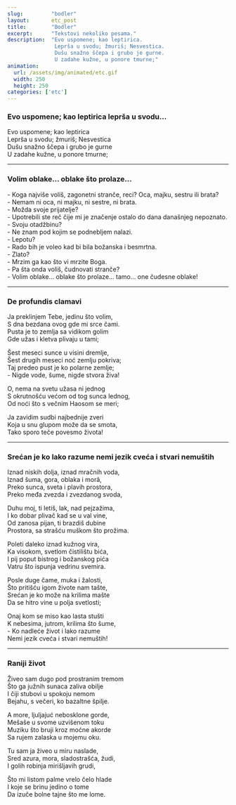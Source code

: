 ```yaml
---
slug:         "bodler"
layout:       etc_post
title:        "Bodler"
excerpt:      "Tekstovi nekoliko pesama."
description:  "Evo uspomene; kao leptirica.  
               Leprša u svodu; žmuriš; Nesvestica.  
               Dušu snažno ščepa i grubo je gurne.  
               U zadahe kužne, u ponore tmurne;"
animation:
  url: /assets/img/animated/etc.gif
  width: 250
  height: 250
categories: ['etc']
---
```


### Evo uspomene; kao leptirica leprša u svodu...

Evo uspomene; kao leptirica  
Leprša u svodu; žmuriš; Nesvestica  
Dušu snažno ščepa i grubo je gurne  
U zadahe kužne, u ponore tmurne;  

***

### Volim oblake... oblake što prolaze...

\- Koga najviše voliš, zagonetni stranče, reci? Oca, majku, sestru ili brata?  
\- Nemam ni oca, ni majku, ni sestre, ni brata.  
\- Možda svoje prijatelje?  
\- Upotrebili ste reč čije mi je značenje ostalo do dana današnjeg nepoznato.  
\- Svoju otadžbinu?  
\- Ne znam pod kojim se podnebljem nalazi.  
\- Lepotu?  
\- Rado bih je voleo kad bi bila božanska i besmrtna.  
\- Zlato?  
\- Mrzim ga kao što vi mrzite Boga.  
\- Pa šta onda voliš, čudnovati stranče?  
\- Volim oblake... oblake što prolaze... tamo... one čudesne oblake!

***

### De profundis clamavi

Ja preklinjem Tebe, jedinu što volim,  
S dna bezdana ovog gde mi srce čami.  
Pusta je to zemlja sa vidikom golim  
Gde užas i kletva plivaju u tami;  

Šest meseci sunce u visini dremlje,  
Šest drugih meseci noć zemlju pokriva;  
Taj predeo pust je ko polarne zemlje;  
\- Nigde vode, šume, nigde stvora živa!

O, nema na svetu užasa ni jednog  
S okrutnošću većom od tog sunca lednog,  
Od noći što s večnim Haosom se meri;  

Ja zavidim sudbi najbednije zveri  
Koja u snu glupom može da se smota,  
Tako sporo teče povesmo života!  

***

### Srećan je ko lako razume nemi jezik cveća i stvari nemuštih

Iznad niskih dolja, iznad mračnih voda,  
Iznad šuma, gora, oblaka i morâ,  
Preko sunca, sveta i plavih prostora,  
Preko međa zvezda i zvezdanog svoda,  

Duhu moj, ti letiš, lak, nad pejzažima,  
I ko dobar plivač kad se u val vine,  
Od zanosa pijan, ti brazdiš dubine  
Prostora, sa strašću muškom što prožima.  

Poleti daleko iznad kužnog vira,  
Ka visokom, svetlom čistilištu bića,  
I pij poput bistrog i božanskog pića  
Vatru što ispunja vedrinu svemira.  

Posle duge čame, muka i žalosti,  
Što pritišću igom živote nam tašte,  
Srećan je ko može na krilima mašte  
Da se hitro vine u polja svetlosti;  

Onaj kom se miso kao lasta stušti  
K nebesima, jutrom, krilima što šume,  
\- Ko nadleće život i lako razume  
Nemi jezik cveća i stvari nemuštih!

***

### Raniji život

Živeo sam dugo pod prostranim tremom  
Što ga južnih sunaca zaliva obilje  
I čiji stubovi u spokoju nemom  
Bejahu, s večeri, ko bazaltne špilje.  

A more, ljuljajuć nebosklone gorde,  
Mešaše u svome uzvišenom toku  
Muziku što bruji kroz moćne akorde  
Sa rujem zalaska u mojemu oku.  

Tu sam ja živeo u miru naslade,  
Sred azura, mora, sladostrašća, žudi,  
I golih robinja mirišljavih grudi,  

Što mi listom palme vrelo čelo hlade  
I koje se brinu jedino o tome  
Da izuče bolne tajne što me lome.  

  